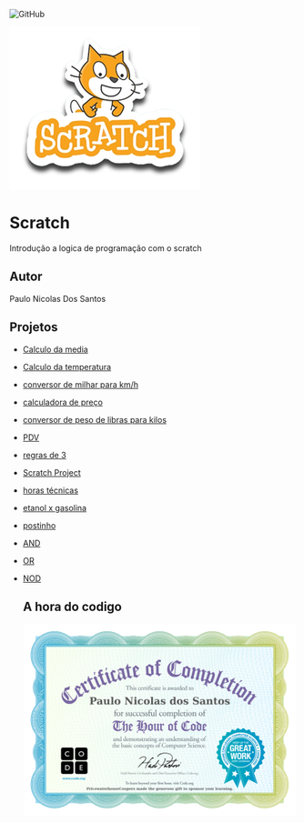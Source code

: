 ![GitHub](https://img.shields.io/github/license/paulonicolas5569/scratch?style=flat-square)

![Scratch](https://github.com/paulonicolas5569/Scratch/blob/main/assets/icons/scratch.png)

# Scratch
Introdução a logica de programação com o scratch 
## Autor 
Paulo Nicolas Dos Santos 

## Projetos 
- [ Calculo da media ](https://scratch.mit.edu/projects/881965871)
- [ Calculo da temperatura ](https://scratch.mit.edu/projects/882919042)
- [conversor de milhar para km/h](https://scratch.mit.edu/projects/884617810)
- [calculadora de preço](https://scratch.mit.edu/projects/884630436)
- [conversor de peso de libras para kilos](https://scratch.mit.edu/projects/884624777)
- [PDV](https://scratch.mit.edu/projects/883244150)
- [regras de 3](https://scratch.mit.edu/projects/882607831)
- [Scratch Project](https://scratch.mit.edu/projects/881964713)
- [horas técnicas](https://scratch.mit.edu/projects/884965295)
- [etanol x gasolina](https://scratch.mit.edu/projects/887262879)
- [postinho](https://scratch.mit.edu/projects/887248400)
- [AND](https://scratch.mit.edu/projects/888049549)
- [OR](https://scratch.mit.edu/projects/888081962)
- [NOD](https://scratch.mit.edu/projects/888081207)

  ## A hora do codigo
  ![certificado](https://github.com/paulonicolas5569/Scratch/blob/main/assets/icons/eyJuYW1lIjoiUGF1bG8gTmljb2xhcyBkb3MgU2FudG9zIiwiY291cnNlIjoiaG91cm9mY29kZSIsImRvbm9yIjoiUHJpY2V3YXRlcmhvdXNlQ29vcGVycyJ9%20(1).jpg)
